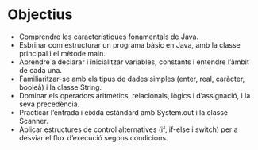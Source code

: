 # Objectius

- Comprendre les característiques fonamentals de Java.
- Esbrinar com estructurar un programa bàsic en Java, amb la classe principal i el mètode main.
- Aprendre a declarar i inicialitzar variables, constants i entendre l’àmbit de cada una.
- Familiaritzar-se amb els tipus de dades simples (enter, real, caràcter, booleà) i la classe String.
- Dominar els operadors aritmètics, relacionals, lògics i d’assignació, i la seva precedència.
- Practicar l’entrada i eixida estàndard amb System.out i la classe Scanner.
- Aplicar estructures de control alternatives (if, if-else i switch) per a desviar el flux d’execució segons condicions.